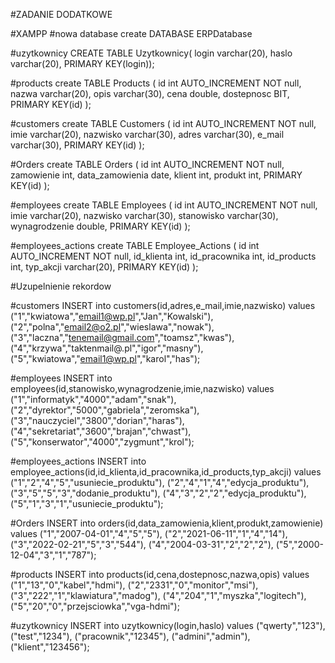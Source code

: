 #ZADANIE DODATKOWE

#XAMPP
#nowa database
create DATABASE ERPDatabase

#uzytkownicy
CREATE TABLE Uzytkownicy( 
login varchar(20), 
haslo varchar(20),
PRIMARY KEY(login));


#products
create TABLE Products (
	id int  AUTO_INCREMENT NOT null,
    nazwa varchar(20),
    opis varchar(30),
    cena double,
    dostepnosc  BIT,
    PRIMARY KEY(id)
);

#customers
create TABLE Customers (
	id int  AUTO_INCREMENT NOT null,
    imie varchar(20),
    nazwisko varchar(30),
    adres varchar(30),
    e_mail varchar(30),
    PRIMARY KEY(id)
);


#Orders
create TABLE Orders (
	id int  AUTO_INCREMENT NOT null,
    zamowienie int,
    data_zamowienia date,
    klient int,
    produkt int,
    PRIMARY KEY(id)
);

#employees
create TABLE Employees (
	id int  AUTO_INCREMENT NOT null,
    imie varchar(20),
    nazwisko varchar(30),
    stanowisko varchar(30),
    wynagrodzenie double,
    PRIMARY KEY(id)
);


#employees_actions
create TABLE Employee_Actions (
	id int  AUTO_INCREMENT NOT null,
    id_klienta int,
    id_pracownika int,
    id_products int,
    typ_akcji varchar(20),
    PRIMARY KEY(id)
);


#Uzupelnienie rekordow

#customers
INSERT into customers(id,adres,e_mail,imie,nazwisko) values 
("1","kwiatowa","email1@wp.pl","Jan","Kowalski"),
("2","polna","email2@o2.pl","wieslawa","nowak"),
("3","laczna","tenemail@gmail.com","toamsz","kwas"),
("4","krzywa","taktenmail@.pl","igor","masny"),
("5","kwiatowa","email1@wp.pl","karol","has");

#employees
INSERT into employees(id,stanowisko,wynagrodzenie,imie,nazwisko) values 
("1","informatyk","4000","adam","snak"),
("2","dyrektor","5000","gabriela","zeromska"),
("3","nauczyciel","3800","dorian","haras"),
("4","sekretariat","3600","brajan","chwast"),
("5","konserwator","4000","zygmunt","krol");

#employees_actions
INSERT into employee_actions(id,id_klienta,id_pracownika,id_products,typ_akcji) values 
("1","2","4","5","usuniecie_produktu"),
("2","4","1","4","edycja_produktu"),
("3","5","5","3","dodanie_produktu"),
("4","3","2","2","edycja_produktu"),
("5","1","3","1","usuniecie_produktu");

#Orders
INSERT into orders(id,data_zamowienia,klient,produkt,zamowienie) values 
("1","2007-04-01","4","5","5"),
("2","2021-06-11","1","4","14"),
("3","2022-02-21","5","3","544"),
("4","2004-03-31","2","2","2"),
("5","2000-12-04","3","1","787");

#products
INSERT into products(id,cena,dostepnosc,nazwa,opis) values ("1","13","0","kabel","hdmi"), 
("2","2331","0","monitor","msi"), 
("3","222","1","klawiatura","madog"), 
("4","204","1","myszka","logitech"), 
("5","20","0","przejsciowka","vga-hdmi");

#uzytkownicy
INSERT into uzytkownicy(login,haslo) values 
("qwerty","123"),
("test","1234"),
("pracownik","12345"),
("admini","admin"),
("klient","123456");













